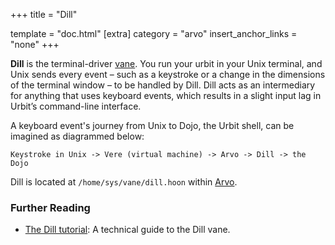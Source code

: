 +++
title = "Dill"

template = "doc.html"
[extra]
category = "arvo"
insert_anchor_links = "none"
+++

**Dill** is the terminal-driver [vane](../filesystem). You run your urbit in your Unix terminal, and Unix sends every event –⁠
such as a keystroke or a change in the dimensions of the terminal window –⁠ to be handled by Dill. Dill acts as an intermediary for anything that uses keyboard events, which results in a slight input lag in Urbit’s command-line interface.

A keyboard event's journey from Unix to Dojo, the Urbit shell, can be imagined as diagrammed below:

```
Keystroke in Unix -> Vere (virtual machine) -> Arvo -> Dill -> the Dojo
```

Dill is located at `/home/sys/vane/dill.hoon` within [Arvo](../arvo).

### Further Reading

- [The Dill tutorial](@/docs/tutorials/arvo/dill.md): A technical guide to the Dill vane.
